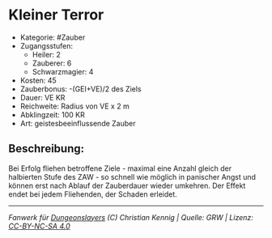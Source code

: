 # Kleiner Terror  
- Kategorie: #Zauber  
- Zugangsstufen:  
  - Heiler: 2  
  - Zauberer: 6  
  - Schwarzmagier: 4  
- Kosten: 45  
- Zauberbonus: -(GEI+VE)/2 des Ziels  
- Dauer: VE KR  
- Reichweite: Radius von VE x 2 m  
- Abklingzeit: 100 KR  
- Art: geistesbeeinflussende Zauber     

## Beschreibung:
Bei Erfolg fliehen betroffene Ziele - maximal eine Anzahl gleich der halbierten Stufe des ZAW - so schnell wie möglich in panischer Angst und können erst nach Ablauf der Zauberdauer wieder umkehren. Der Effekt endet bei jedem Fliehenden, der Schaden erleidet.


___
*Fanwerk für [Dungeonslayers](https://www.dungeonslayers.net/) (C) Christian Kennig | Quelle: GRW | Lizenz: [CC-BY-NC-SA 4.0](https://creativecommons.org/licenses/by-nc-sa/4.0/deed.de)*